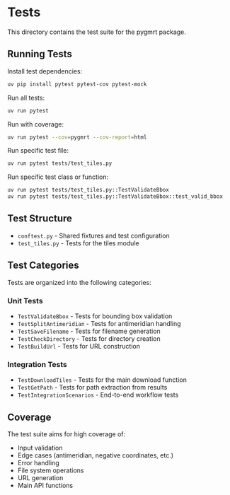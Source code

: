 # Tests

This directory contains the test suite for the pygmrt package.

## Running Tests

Install test dependencies:
```bash
uv pip install pytest pytest-cov pytest-mock
```

Run all tests:
```bash
uv run pytest
```

Run with coverage:
```bash
uv run pytest --cov=pygmrt --cov-report=html
```

Run specific test file:
```bash
uv run pytest tests/test_tiles.py
```

Run specific test class or function:
```bash
uv run pytest tests/test_tiles.py::TestValidateBbox
uv run pytest tests/test_tiles.py::TestValidateBbox::test_valid_bbox
```

## Test Structure

- `conftest.py` - Shared fixtures and test configuration
- `test_tiles.py` - Tests for the tiles module

## Test Categories

Tests are organized into the following categories:

### Unit Tests
- `TestValidateBbox` - Tests for bounding box validation
- `TestSplitAntimeridian` - Tests for antimeridian handling
- `TestSaveFilename` - Tests for filename generation
- `TestCheckDirectory` - Tests for directory creation
- `TestBuildUrl` - Tests for URL construction

### Integration Tests
- `TestDownloadTiles` - Tests for the main download function
- `TestGetPath` - Tests for path extraction from results
- `TestIntegrationScenarios` - End-to-end workflow tests

## Coverage

The test suite aims for high coverage of:
- Input validation
- Edge cases (antimeridian, negative coordinates, etc.)
- Error handling
- File system operations
- URL generation
- Main API functions

